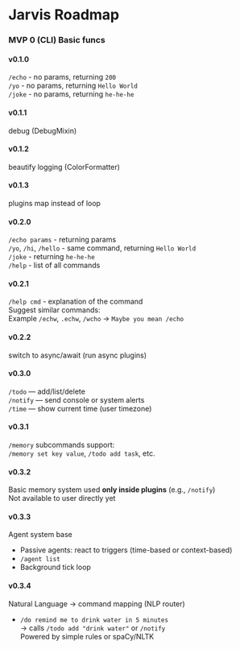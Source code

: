 # Jarvis Roadmap

### MVP 0 (CLI) Basic funcs

#### v0.1.0
`/echo` - no params, returning `200`  
`/yo` - no params, returning `Hello World`  
`/joke` - no params, returning `he-he-he`

#### v0.1.1
debug (DebugMixin)

#### v0.1.2
beautify logging (ColorFormatter)

#### v0.1.3
plugins map instead of loop

#### v0.2.0
`/echo params` - returning params  
`/yo`, `/hi`, `/hello` - same command, returning `Hello World`  
`/joke` - returning `he-he-he`  
`/help` - list of all commands

#### v0.2.1
`/help cmd` - explanation of the command  
Suggest similar commands:  
Example `/echw`, `.echw`, `/wcho` → `Maybe you mean /echo`

#### v0.2.2
switch to async/await (run async plugins)

#### v0.3.0
`/todo` — add/list/delete  
`/notify` — send console or system alerts  
`/time` — show current time (user timezone)

#### v0.3.1
`/memory`
subcommands support:  
`/memory set key value`, `/todo add task`, etc.

#### v0.3.2
Basic memory system used **only inside plugins** (e.g., `/notify`)  
Not available to user directly yet

#### v0.3.3
Agent system base  
- Passive agents: react to triggers (time-based or context-based)  
- `/agent list`  
- Background tick loop

#### v0.3.4
Natural Language → command mapping (NLP router)  
- `/do remind me to drink water in 5 minutes`  
→ calls `/todo add "drink water"` or `/notify`  
Powered by simple rules or spaCy/NLTK